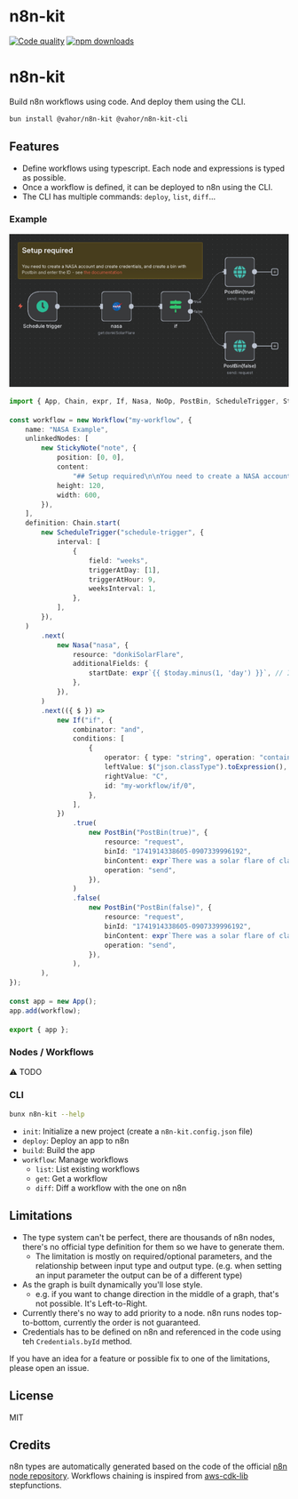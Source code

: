 # n8n-kit

[![Code quality](https://github.com/vahor/typed-es/actions/workflows/quality.yml/badge.svg)](https://github.com/vahor/n8n-kit/actions/workflows/quality.yml)
[![npm downloads](https://img.shields.io/npm/dm/%40vahor%2Fn8n-kit)](https://www.npmjs.com/package/@vahor/n8n-kit)


# n8n-kit

Build n8n workflows using code.
And deploy them using the CLI.

```sh
bun install @vahor/n8n-kit @vahor/n8n-kit-cli
```

## Features

- Define workflows using typescript. Each node and expressions is typed as possible.
- Once a workflow is defined, it can be deployed to n8n using the CLI.
- The CLI has multiple commands: `deploy`, `list`, `diff`...

### Example

![Example workflow](https://github.com/Vahor/n8n-kit/blob/main/examples/nasa/output.png?raw=true)

```ts
import { App, Chain, expr, If, Nasa, NoOp, PostBin, ScheduleTrigger, StickyNote, Workflow } from "@vahor/n8n-kit";

const workflow = new Workflow("my-workflow", {
	name: "NASA Example",
	unlinkedNodes: [
		new StickyNote("note", {
			position: [0, 0],
			content:
				"## Setup required\n\nYou need to create a NASA account and create credentials, and create a bin with Postbin and enter the ID - see [the documentation](https://docs.n8n.io/try-it-out/longer-introduction/)",
			height: 120,
			width: 600,
		}),
	],
	definition: Chain.start(
		new ScheduleTrigger("schedule-trigger", {
			interval: [
				{
					field: "weeks",
					triggerAtDay: [1],
					triggerAtHour: 9,
					weeksInterval: 1,
				},
			],
		}),
	)
		.next(
			new Nasa("nasa", {
				resource: "donkiSolarFlare",
				additionalFields: {
					startDate: expr`{{ $today.minus(1, 'day') }}`, // In the future there will be a beter way to write functions calls
				},
			}),
		)
		.next(({ $ }) =>
			new If("if", {
				combinator: "and",
				conditions: [
					{
						operator: { type: "string", operation: "contains" },
						leftValue: $("json.classType").toExpression(),
						rightValue: "C",
						id: "my-workflow/if/0",
					},
				],
			})
				.true(
					new PostBin("PostBin(true)", {
						resource: "request",
						binId: "1741914338605-0907339996192",
						binContent: expr`There was a solar flare of class ${$("json.classType")}`,
						operation: "send",
					}),
				)
				.false(
					new PostBin("PostBin(false)", {
						resource: "request",
						binId: "1741914338605-0907339996192",
						binContent: expr`There was a solar flare of class ${$("json.classType")}`,
						operation: "send",
					}),
				),
		),
});

const app = new App();
app.add(workflow);

export { app };
```

### Nodes / Workflows

⚠️ TODO  


### CLI

```sh
bunx n8n-kit --help
```

- `init`: Initialize a new project (create a `n8n-kit.config.json` file)
- `deploy`: Deploy an app to n8n
- `build`: Build the app
- `workflow`: Manage workflows
	- `list`: List existing workflows
	- `get`: Get a workflow
	- `diff`: Diff a workflow with the one on n8n

## Limitations

- The type system can't be perfect, there are thousands of n8n nodes, there's no official type definition for them so we have to generate them.
    - The limitation is mostly on required/optional parameters, and the relationship between input type and output type. (e.g. when setting an input parameter the output can be of a different type)
- As the graph is built dynamically you'll lose style.
   - e.g. if you want to change direction in the middle of a graph, that's not possible. It's Left-to-Right.
- Currently there's no way to add priority to a node. n8n runs nodes top-to-bottom, currently the order is not guaranteed.
- Credentials has to be defined on n8n and referenced in the code using teh `Credentials.byId` method.

If you have an idea for a feature or possible fix to one of the limitations, please open an issue.

## License

MIT

## Credits

n8n types are automatically generated based on the code of the official [n8n node repository](https://github.com/n8n-io/n8n/tree/master/packages/nodes-base/).
Workflows chaining is inspired from [aws-cdk-lib](https://github.com/aws/aws-cdk/tree/main/packages/aws-cdk-lib/aws-stepfunctions) stepfunctions.
